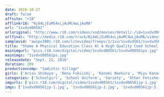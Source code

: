 ```yaml
---
date: 2018-10-27
draft: false
affsite: "r18"
afflinkr18: "NjA4LjEuMS4xLjAuMC4wLjAuMA"
url: "1svdvd00561"
urloriginal: "http://www.r18.com/videos/vod/movies/detail/-/id=1svdvd00561"
urlfinal: "http://media.r18.com/track/NjA4LjEuMS4xLjAuMC4wLjAuMA/videos/vod/movies/detail/-/id=1svdvd00561"
samplevid: "awspv3001.r18.com/litevideo/freepv/1/1sv/1svdvd561/1svdvd561_dmb_w.mp4"
title: "Shame A Physical Education Class At A High Quality Coed School Where Boys And Girls Get To Study The Physical Differences Between Their Bodies By Getting Naked"
mainimgurl: "pics.r18.com/digital/video/1svdvd00561/1svdvd00561ps.jpg"
mainimgs: "1svdvd00561ps.jpg"
releasedate: "Sept. 22, 2016"
duration: 209
productioncomp: "Sadistic Village"
girls: ['Arisu Shibuya', 'Rena Fukiishi', 'Konomi Neekura', 'Miyu Kanade', 'Nao Koike']
categories: ['Schoolgirl', 'School Uniform', 'Variety', 'Other Fetishes', 'Drama', 'Hi-Def']
imgurls: ['pics.r18.com/digital/video/1svdvd00561/1svdvd00561jp-1.jpg', 'pics.r18.com/digital/video/1svdvd00561/1svdvd00561jp-2.jpg', 'pics.r18.com/digital/video/1svdvd00561/1svdvd00561jp-3.jpg', 'pics.r18.com/digital/video/1svdvd00561/1svdvd00561jp-4.jpg', 'pics.r18.com/digital/video/1svdvd00561/1svdvd00561jp-5.jpg', 'pics.r18.com/digital/video/1svdvd00561/1svdvd00561jp-6.jpg', 'pics.r18.com/digital/video/1svdvd00561/1svdvd00561jp-7.jpg', 'pics.r18.com/digital/video/1svdvd00561/1svdvd00561jp-8.jpg', 'pics.r18.com/digital/video/1svdvd00561/1svdvd00561jp-9.jpg', 'pics.r18.com/digital/video/1svdvd00561/1svdvd00561jp-10.jpg', 'pics.r18.com/digital/video/1svdvd00561/1svdvd00561jp-11.jpg', 'pics.r18.com/digital/video/1svdvd00561/1svdvd00561jp-12.jpg', 'pics.r18.com/digital/video/1svdvd00561/1svdvd00561jp-13.jpg', 'pics.r18.com/digital/video/1svdvd00561/1svdvd00561jp-14.jpg', 'pics.r18.com/digital/video/1svdvd00561/1svdvd00561jp-15.jpg', 'pics.r18.com/digital/video/1svdvd00561/1svdvd00561jp-16.jpg', 'pics.r18.com/digital/video/1svdvd00561/1svdvd00561jp-17.jpg', 'pics.r18.com/digital/video/1svdvd00561/1svdvd00561jp-18.jpg', 'pics.r18.com/digital/video/1svdvd00561/1svdvd00561jp-19.jpg', 'pics.r18.com/digital/video/1svdvd00561/1svdvd00561jp-20.jpg']
imgs: ['1svdvd00561jp-1.jpg', '1svdvd00561jp-2.jpg', '1svdvd00561jp-3.jpg', '1svdvd00561jp-4.jpg', '1svdvd00561jp-5.jpg', '1svdvd00561jp-6.jpg', '1svdvd00561jp-7.jpg', '1svdvd00561jp-8.jpg', '1svdvd00561jp-9.jpg', '1svdvd00561jp-10.jpg', '1svdvd00561jp-11.jpg', '1svdvd00561jp-12.jpg', '1svdvd00561jp-13.jpg', '1svdvd00561jp-14.jpg', '1svdvd00561jp-15.jpg', '1svdvd00561jp-16.jpg', '1svdvd00561jp-17.jpg', '1svdvd00561jp-18.jpg', '1svdvd00561jp-19.jpg', '1svdvd00561jp-20.jpg']
---
```

